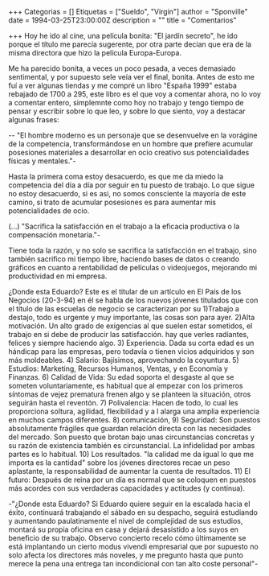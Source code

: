 +++
Categorias = []
Etiquetas = ["Sueldo", "Virgin"]
author = "Sponville"
date = 1994-03-25T23:00:00Z
description = ""
title = "Comentarios"

+++
Hoy he ido al cine, una película bonita: "El jardín secreto", he ido porque el título me parecía sugerente, por otra parte decian que era de la misma directora que hizo la película Europa-Europa.

Me ha parecido bonita, a veces un poco pesada, a veces demasiado sentimental, y por supuesto sele veía ver el final, bonita. Antes de esto me fuí a ver algunas tiendas y me compré un libro "España 1999" estaba rebajado de 1700 a 295, este libro es el que voy a comentar ahora, no lo voy a comentar entero, simplemnte como hoy no trabajo y tengo tiempo de pensar y escribir sobre lo que leo, y sobre lo que siento, voy a destacar algunas frases:

\-- "El hombre moderno es un personaje que se desenvuelve en la vorágine de la competencia, transformándose en un hombre que prefiere acumular posesiones materiales a desarrollar en ocio creativo sus potencialidades físicas y mentales."-

Hasta la primera coma estoy desacuerdo, es que me da miedo la competencia del día a día por seguir en tu puesto de trabajo. Lo que sigue no estoy desacuerdo, si es asi, no somos consciente la mayoría de este camino, si trato de acumular posesiones es para aumentar mis potencialidades de ocio.

(...) "Sacrifica la satisfacción en el trabajo a la eficacia productiva o la compensación monetaria."-

Tiene toda la razón, y no solo se sacrifica la satisfacción en el trabajo, sino también sacrifico mi tiempo libre, haciendo bases de datos o creando gráficos en cuanto a rentabilidad de películas o videojuegos, mejorando mi productividad en mi empresa.

¿Donde esta Eduardo? Este es el titular de un artículo en El País de los Negocios (20-3-94) en él se habla de los nuevos jóvenes titulados que con el título de las escuelas de negocio se caracterizan por su 1)Trabajo a destajo, todo es urgente y muy importante, las cosas son para ayer. 2)Alta motivación. Un alto grado de exigencias al que suelen estar sometidos, el trabajo en si debe de producir las satisfacción. hay que verles radiantes, felices y siempre haciendo algo. 3) Experiencia. Dada su corta edad es un hándicap para las empresas, pero todavía o tienen vicios adquiridos y son más moldeables. 4) Salario: Bajísimos, aprovechando la coyuntura. 5) Estudios: Marketing, Recursos Humanos, Ventas, y en Economía y Finanzas. 6) Calidad de Vida: Su edad soporta el desgaste al que se someten voluntariamente, es habitual que al empezar con los primeros síntomas de vejez prematura frenen algo y se planteen la situación, otros seguirán hasta el reventón. 7) Polivalencia: Hacen de todo, lo cual les proporciona soltura, agilidad, flexibilidad y a l alarga una amplia experiencia en muchos campos diferentes. 8) comunicación, 9) Seguridad: Son puestos absolutamente frágiles que guardan relación directa con las necesidades del mercado. Son puesto que brotan bajo unas circunstancias concretas y su razón de existencia también es circunstancial. La infidelidad por ambas partes es lo habitual. 10) Los resultados. "la calidad me da igual lo que me importa es la cantidad" sobre los jóvenes directores recae un peso aplastante, la responsabilidad de aumentar la cuenta de resultados. 11) El futuro: Después de reina por un día es normal que se coloquen en puestos más acordes con sus verdaderas capacidades y actitudes (y continua).

\-"¿Donde esta Eduardo? Si Eduardo quiere seguir en la escalada hacia el éxito, continuará trabajando el sábado en su despacho, seguirá estudiando y aumentando paulatinamente el nivel de complejidad de sus estudios, montará su propia oficina en casa y dejará desasistido a los suyos en beneficio de su trabajo. Observo concierto recelo cómo últimamente se está implantando un cierto modus vivendi empresarial que por supuesto no solo afecta los directores más noveles, y me pregunto hasta que punto merece la pena una entrega tan incondicional con tan alto coste personal"-